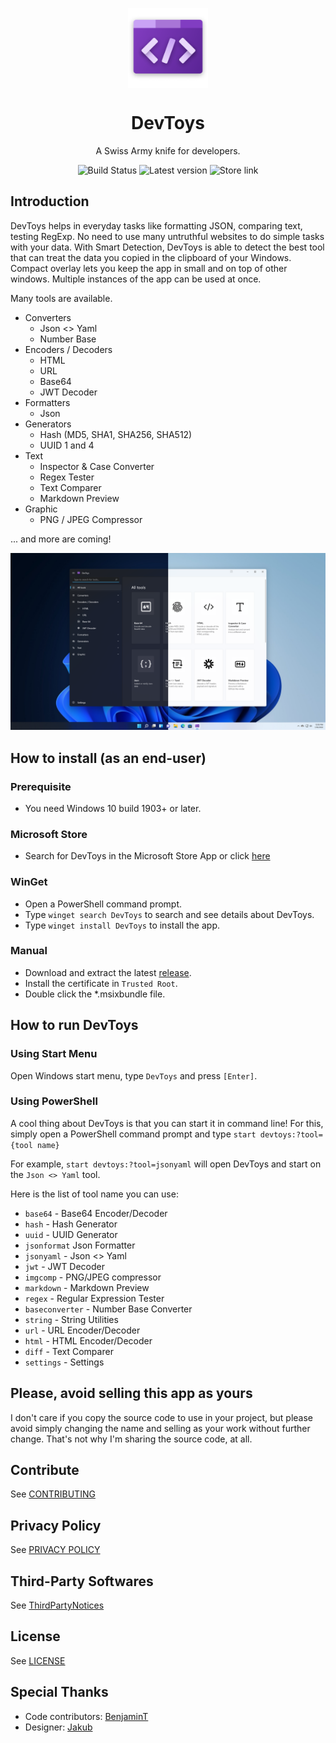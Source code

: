 <p align="center">
  <img width="128" align="center" src="/assets/logo/300x300.png">
</p>
<h1 align="center">
  DevToys
</h1>
<p align="center">
  A Swiss Army knife for developers.
</p>
<p align="center">  
  <a style="text-decoration:none" href="https://etienne-baudoux.visualstudio.com/Side%20projects/_build/latest?definitionId=15&branchName=main">
    <img src="https://etienne-baudoux.visualstudio.com/Side%20projects/_apis/build/status/DevToys?branchName=main" alt="Build Status" />
  </a>
  <a style="text-decoration:none" href="https://github.com/veler/DevToys/releases">
    <img src="https://img.shields.io/github/release/veler/devtoys.svg?label=Latest%20version" alt="Latest version" />
  </a>
  <a style="text-decoration:none" href="https://www.microsoft.com/store/apps/9PGCV4V3BK4W">
    <img src="https://img.shields.io/badge/Microsoft%20Store-Download-green" alt="Store link" />
  </a>
</p>

## Introduction

DevToys helps in everyday tasks like formatting JSON, comparing text, testing RegExp. No need to use many untruthful websites to do simple tasks with your data. With Smart Detection, DevToys is able to detect the best tool that can treat the data you copied in the clipboard of your Windows. Compact overlay lets you keep the app in small and on top of other windows. Multiple instances of the app can be used at once.

Many tools are available.
- Converters
  - Json <> Yaml
  - Number Base
- Encoders / Decoders
  - HTML
  - URL
  - Base64
  - JWT Decoder
- Formatters
  - Json
- Generators
  - Hash (MD5, SHA1, SHA256, SHA512)
  - UUID 1 and 4
- Text
  - Inspector & Case Converter
  - Regex Tester
  - Text Comparer
  - Markdown Preview
- Graphic
  - PNG / JPEG Compressor

... and more are coming!

![DevToys](/assets/screenshots/1.png)

## How to install (as an end-user)

### Prerequisite
- You need Windows 10 build 1903+ or later.

### Microsoft Store
- Search for DevToys in the Microsoft Store App or click [here](https://www.microsoft.com/store/apps/9PGCV4V3BK4W)

### WinGet
- Open a PowerShell command prompt.
- Type `winget search DevToys` to search and see details about DevToys.
- Type `winget install DevToys` to install the app.

### Manual

- Download and extract the latest [release](https://github.com/veler/DevToys/releases).
- Install the certificate in `Trusted Root`.
- Double click the *.msixbundle file.

## How to run DevToys

### Using Start Menu
Open Windows start menu, type `DevToys` and press `[Enter]`.

### Using PowerShell

A cool thing about DevToys is that you can start it in command line! For this, simply open a PowerShell command prompt and type
`start devtoys:?tool={tool name}`

For example, `start devtoys:?tool=jsonyaml` will open DevToys and start on the `Json <> Yaml` tool.

Here is the list of tool name you can use:
- `base64` - Base64 Encoder/Decoder
- `hash` - Hash Generator
- `uuid` - UUID Generator
- `jsonformat` Json Formatter
- `jsonyaml` - Json <> Yaml
- `jwt` - JWT Decoder
- `imgcomp` - PNG/JPEG compressor
- `markdown` - Markdown Preview
- `regex` - Regular Expression Tester
- `baseconverter` - Number Base Converter
- `string` - String Utilities
- `url` - URL Encoder/Decoder
- `html` - HTML Encoder/Decoder
- `diff` - Text Comparer
- `settings` - Settings

## Please, avoid selling this app as yours

I don't care if you copy the source code to use in your project, but please avoid simply changing the name and selling as your work without further change. 
That's not why I'm sharing the source code, at all.

## Contribute
See [CONTRIBUTING](CONTRIBUTING.md)

## Privacy Policy
See [PRIVACY POLICY](PRIVACY-POLICY.md)

## Third-Party Softwares

See [ThirdPartyNotices](THIRD-PARTY-NOTICES.md)

## License

See [LICENSE](LICENSE.md)

## Special Thanks

* Code contributors: [BenjaminT](https://github.com/btiteux)
* Designer: [Jakub](https://github.com/AlurDesign)

